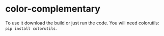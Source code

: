# color-complementary
To use it download the build or just run the code. You will need colorutils: `pip install colorutils`.
